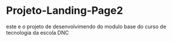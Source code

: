 # Projeto-Landing-Page2
este e o projeto de desenvolvimendo do modulo base do curso de tecnologia da escola DNC
